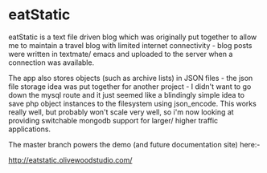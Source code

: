 eatStatic
==========

eatStatic is a text file driven blog which was originally put together to allow me to
maintain a travel blog with limited internet connectivity - blog posts were written in textmate/ emacs 
and uploaded to the server when a connection was available.

The app also stores objects (such as archive lists) in JSON files - the json file storage idea was put together for another project - I didn't want to go down the mysql 
route and it just seemed like a blindingly simple idea to save php object instances to the filesystem
using json_encode. This works really well, but probably won't scale very well, so i'm now looking at 
providing switchable mongodb support for larger/ higher traffic applications.

The master branch powers the demo (and future documentation site) here:-

http://eatstatic.olivewoodstudio.com/